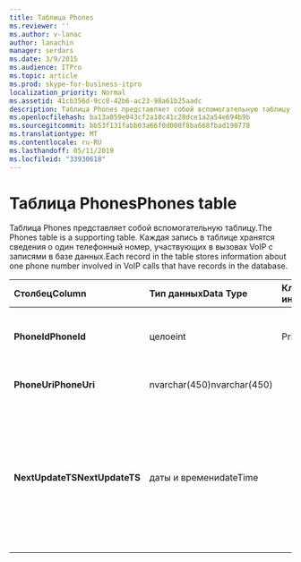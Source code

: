 ```yaml
---
title: Таблица Phones
ms.reviewer: ''
ms.author: v-lanac
author: lanachin
manager: serdars
ms.date: 3/9/2015
ms.audience: ITPro
ms.topic: article
ms.prod: skype-for-business-itpro
localization_priority: Normal
ms.assetid: 41cb356d-9cc8-42b6-ac23-98a61b25aadc
description: Таблица Phones представляет собой вспомогательную таблицу. Каждая запись в таблице хранятся сведения о один телефонный номер, участвующих в вызовах VoIP с записями в базе данных.
ms.openlocfilehash: ba13a059e043cf2a18c41c28dce1a2a54e694b9b
ms.sourcegitcommit: bb53f131fabb03a66f0d000f8ba668fbad190778
ms.translationtype: MT
ms.contentlocale: ru-RU
ms.lasthandoff: 05/11/2019
ms.locfileid: "33930618"
---
```

# <a name="phones-table"></a><span data-ttu-id="ceee3-104">Таблица Phones</span><span class="sxs-lookup"><span data-stu-id="ceee3-104">Phones table</span></span>
 
<span data-ttu-id="ceee3-105">Таблица Phones представляет собой вспомогательную таблицу.</span><span class="sxs-lookup"><span data-stu-id="ceee3-105">The Phones table is a supporting table.</span></span> <span data-ttu-id="ceee3-106">Каждая запись в таблице хранятся сведения о один телефонный номер, участвующих в вызовах VoIP с записями в базе данных.</span><span class="sxs-lookup"><span data-stu-id="ceee3-106">Each record in the table stores information about one phone number involved in VoIP calls that have records in the database.</span></span>
  
|<span data-ttu-id="ceee3-107">**Столбец**</span><span class="sxs-lookup"><span data-stu-id="ceee3-107">**Column**</span></span>|<span data-ttu-id="ceee3-108">**Тип данных**</span><span class="sxs-lookup"><span data-stu-id="ceee3-108">**Data Type**</span></span>|<span data-ttu-id="ceee3-109">**Ключ/индекс**</span><span class="sxs-lookup"><span data-stu-id="ceee3-109">**Key/Index**</span></span>|<span data-ttu-id="ceee3-110">**Сведения**</span><span class="sxs-lookup"><span data-stu-id="ceee3-110">**Details**</span></span>|
|:-----|:-----|:-----|:-----|
|<span data-ttu-id="ceee3-111">**PhoneId**</span><span class="sxs-lookup"><span data-stu-id="ceee3-111">**PhoneId**</span></span> <br/> |<span data-ttu-id="ceee3-112">целое</span><span class="sxs-lookup"><span data-stu-id="ceee3-112">int</span></span>  <br/> |<span data-ttu-id="ceee3-113">Primary</span><span class="sxs-lookup"><span data-stu-id="ceee3-113">Primary</span></span>  <br/> |<span data-ttu-id="ceee3-114">Уникальный номер, идентифицирующий телефон.</span><span class="sxs-lookup"><span data-stu-id="ceee3-114">Unique number identifying this phone.</span></span>  <br/> |
|<span data-ttu-id="ceee3-115">**PhoneUri**</span><span class="sxs-lookup"><span data-stu-id="ceee3-115">**PhoneUri**</span></span> <br/> |<span data-ttu-id="ceee3-116">nvarchar(450)</span><span class="sxs-lookup"><span data-stu-id="ceee3-116">nvarchar(450)</span></span>  <br/> | <br/> |<span data-ttu-id="ceee3-117">Номер телефона.</span><span class="sxs-lookup"><span data-stu-id="ceee3-117">Phone number.</span></span>  <br/> |
|<span data-ttu-id="ceee3-118">**NextUpdateTS**</span><span class="sxs-lookup"><span data-stu-id="ceee3-118">**NextUpdateTS**</span></span> <br/> |<span data-ttu-id="ceee3-119">даты и времени</span><span class="sxs-lookup"><span data-stu-id="ceee3-119">dateTime</span></span>  <br/> ||<span data-ttu-id="ceee3-120">Метка времени (только для внутреннего использования).</span><span class="sxs-lookup"><span data-stu-id="ceee3-120">Time stamp (for internal use only).</span></span>  <br/> <span data-ttu-id="ceee3-121">В этом поле было представлено в Microsoft Lync Server 2013.</span><span class="sxs-lookup"><span data-stu-id="ceee3-121">This field was introduced in Microsoft Lync Server 2013.</span></span>  <br/> |
   

